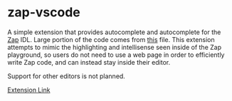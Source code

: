 # zap-vscode

A simple extension that provides autocomplete and autocomplete for the [Zap](https://github.com/red-blox/zap/tree/main) IDL.
Large portion of the code comes from [this](https://github.com/red-blox/zap/blob/main/docs/.vitepress/components/Editor.vue) file.
This extension attempts to mimic the highlighting and intellisense seen inside of the Zap playground, so users do not need to use a web page in order to efficiently write Zap code, and can instead stay inside their editor.

Support for other editors is not planned.

[Extension Link](https://marketplace.visualstudio.com/items?itemName=Virtual.zap-vscode)
